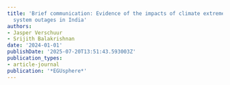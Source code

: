 ```yaml
---
title: 'Brief communication: Evidence of the impacts of climate extremes on power
  system outages in India'
authors:
- Jasper Verschuur
- Srijith Balakrishnan
date: '2024-01-01'
publishDate: '2025-07-20T13:51:43.593003Z'
publication_types:
- article-journal
publication: '*EGUsphere*'
---
```


